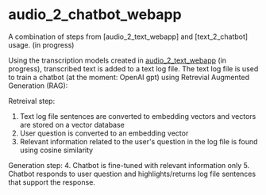 # audio_2_chatbot_webapp

A combination of steps from [audio_2_text_webapp] and [text_2_chatbot] usage. (in progress)

Using the transcription models created in [audio_2_text_webapp]() (in progress), transcribed text is added to a text log file. The text log file is used to train a chatbot (at the moment: OpenAI gpt) using Retrevial Augmented Generation (RAG):

Retreival step:
1. Text log file sentences are converted to embedding vectors and vectors are stored on a vector database
2. User question is converted to an embedding vector
3. Relevant information related to the user's question in the log file is found using cosine similarity

Generation step:
4. Chatbot is fine-tuned with relevant information only
5. Chatbot responds to user question and highlights/returns log file sentences that support the response. 
